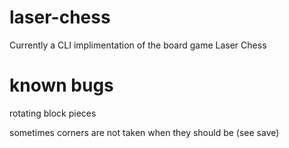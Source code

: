 # laser-chess

Currently a CLI implimentation of the board game Laser Chess

# known bugs

rotating block pieces

sometimes corners are not taken when they should be (see save)
